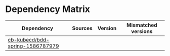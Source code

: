 # Dependency Matrix

Dependency | Sources | Version | Mismatched versions
---------- | ------- | ------- | -------------------
[cb-kubecd/bdd-spring-1586787979](https://github.com/cb-kubecd/bdd-spring-1586787979.git) |  | []() | 
